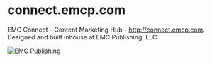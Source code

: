 connect.emcp.com
========

EMC Connect - Content Marketing Hub - http://connect.emcp.com.  Designed and built inhouse at EMC Publishing, LLC.

[![EMC Publishing](http://www.emcp.com/lib/images/logo.png)](http://connect.emcp.com)